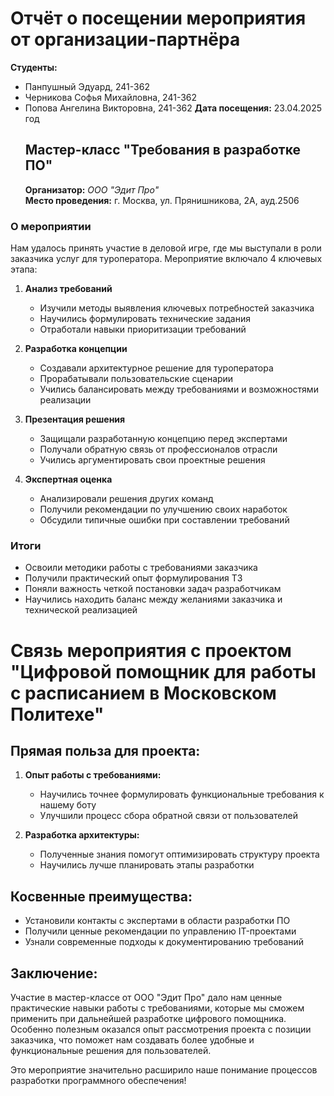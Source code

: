 # Отчёт о посещении мероприятия от организации-партнёра

**Студенты:**
- Панпушный Эдуард, 241-362
- Черникова Софья Михайловна, 241-362
- Попова Ангелина Викторовна,  241-362
  **Дата посещения:**  23.04.2025 год  
  ## Мастер-класс "Требования в разработке ПО"  
  **Организатор:** *ООО "Эдит Про"*  
  **Место проведения:** г. Москва, ул. Прянишникова, 2А, ауд.2506

### О мероприятии
Нам удалось принять участие в деловой игре, где мы выступали в роли заказчика услуг для туроператора. Мероприятие включало 4 ключевых этапа:

1. **Анализ требований**
    - Изучили методы выявления ключевых потребностей заказчика
    - Научились формулировать технические задания
    - Отработали навыки приоритизации требований

2. **Разработка концепции**
    - Создавали архитектурное решение для туроператора
    - Прорабатывали пользовательские сценарии
    - Учились балансировать между требованиями и возможностями реализации

3. **Презентация решения**
    - Защищали разработанную концепцию перед экспертами
    - Получали обратную связь от профессионалов отрасли
    - Учились аргументировать свои проектные решения

4. **Экспертная оценка**
    - Анализировали решения других команд
    - Получили рекомендации по улучшению своих наработок
    - Обсудили типичные ошибки при составлении требований

### Итоги
- Освоили методики работы с требованиями заказчика
- Получили практический опыт формулирования ТЗ
- Поняли важность четкой постановки задач разработчикам
- Научились находить баланс между желаниями заказчика и технической реализацией

# Связь мероприятия с проектом "Цифровой помощник для работы с расписанием в Московском Политехе"

## **Прямая польза для проекта:** ##
1. **Опыт работы с требованиями:**
    - Научились точнее формулировать функциональные требования к нашему боту
    - Улучшили процесс сбора обратной связи от пользователей

2. **Разработка архитектуры:**
    - Полученные знания помогут оптимизировать структуру проекта
    - Научились лучше планировать этапы разработки

## **Косвенные преимущества:**
- Установили контакты с экспертами в области разработки ПО
- Получили ценные рекомендации по управлению IT-проектами
- Узнали современные подходы к документированию требований

## Заключение: ##
Участие в мастер-классе от ООО "Эдит Про" дало нам ценные практические навыки работы с требованиями, которые мы сможем применить при дальнейшей разработке цифрового помощника. Особенно полезным оказался опыт рассмотрения проекта с позиции заказчика, что поможет нам создавать более удобные и функциональные решения для пользователей.

Это мероприятие значительно расширило наше понимание процессов разработки программного обеспечения!